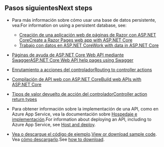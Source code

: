 ## <a name="next-steps"></a><span data-ttu-id="8fc37-101">Pasos siguientes</span><span class="sxs-lookup"><span data-stu-id="8fc37-101">Next steps</span></span>

* <span data-ttu-id="8fc37-102">Para más información sobre cómo usar una base de datos persistente, vea:</span><span class="sxs-lookup"><span data-stu-id="8fc37-102">For information on using a persistent database, see:</span></span>

  * [<span data-ttu-id="8fc37-103">Creación de una aplicación web de páginas de Razor con ASP.NET Core</span><span class="sxs-lookup"><span data-stu-id="8fc37-103">Create a Razor Pages web app with ASP.NET Core</span></span>](xref:tutorials/index)
  * [<span data-ttu-id="8fc37-104">Trabajo con datos en ASP.NET Core</span><span class="sxs-lookup"><span data-stu-id="8fc37-104">Work with data in ASP.NET Core</span></span>](xref:data/index)

* [<span data-ttu-id="8fc37-105">Páginas de ayuda de ASP.NET Core Web API mediante Swagger</span><span class="sxs-lookup"><span data-stu-id="8fc37-105">ASP.NET Core Web API help pages using Swagger</span></span>](xref:tutorials/web-api-help-pages-using-swagger)
* [<span data-ttu-id="8fc37-106">Enrutamiento a acciones del controlador</span><span class="sxs-lookup"><span data-stu-id="8fc37-106">Routing to controller actions</span></span>](xref:mvc/controllers/routing)
* [<span data-ttu-id="8fc37-107">Compilación de API web con ASP.NET Core</span><span class="sxs-lookup"><span data-stu-id="8fc37-107">Build web APIs with ASP.NET Core</span></span>](xref:web-api/index)
* [<span data-ttu-id="8fc37-108">Tipos de valor devuelto de acción del controlador</span><span class="sxs-lookup"><span data-stu-id="8fc37-108">Controller action return types</span></span>](xref:web-api/action-return-types)
* <span data-ttu-id="8fc37-109">Para obtener información sobre la implementación de una API, como en Azure App Service, vea la documentación sobre [Hospedaje e implementación](xref:host-and-deploy/index).</span><span class="sxs-lookup"><span data-stu-id="8fc37-109">For information about deploying an API, including to Azure App Service, see [Host and deploy](xref:host-and-deploy/index).</span></span>
* <span data-ttu-id="8fc37-110">[Vea o descargue el código de ejemplo](https://github.com/aspnet/Docs/tree/master/aspnetcore/tutorials/first-web-api/samples).</span><span class="sxs-lookup"><span data-stu-id="8fc37-110">[View or download sample code](https://github.com/aspnet/Docs/tree/master/aspnetcore/tutorials/first-web-api/samples).</span></span> <span data-ttu-id="8fc37-111">Vea [cómo descargarlo](xref:tutorials/index#how-to-download-a-sample).</span><span class="sxs-lookup"><span data-stu-id="8fc37-111">See [how to download](xref:tutorials/index#how-to-download-a-sample).</span></span>